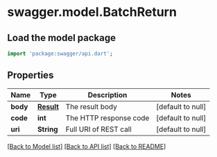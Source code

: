 # swagger.model.BatchReturn

## Load the model package
```dart
import 'package:swagger/api.dart';
```

## Properties
Name | Type | Description | Notes
------------ | ------------- | ------------- | -------------
**body** | [**Result**](Result.md) | The result body | [default to null]
**code** | **int** | The HTTP response code | [default to null]
**uri** | **String** | Full URI of REST call | [default to null]

[[Back to Model list]](../README.md#documentation-for-models) [[Back to API list]](../README.md#documentation-for-api-endpoints) [[Back to README]](../README.md)


